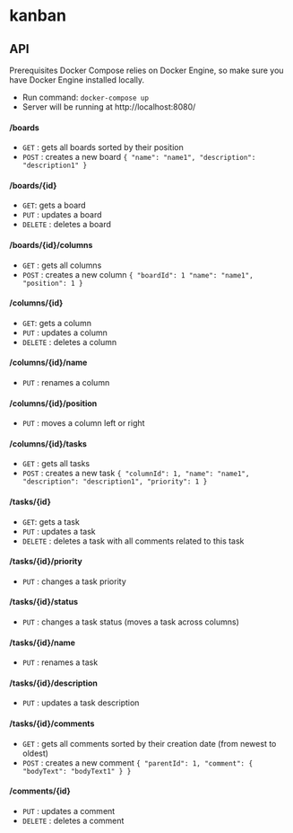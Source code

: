 # kanban

## API

Prerequisites
Docker Compose relies on Docker Engine, so make sure you have Docker Engine installed locally.
- Run command: `docker-compose up`
- Server will be running at http://localhost:8080/

#### /boards
* `GET` : gets all boards sorted by their position
* `POST` : creates a new board
`{
    "name": "name1",
    "description": "description1"
}`

#### /boards/{id}
* `GET`: gets a board
* `PUT` : updates a board
* `DELETE` : deletes a board

#### /boards/{id}/columns
* `GET` : gets all columns
* `POST` : creates a new column
`{
    "boardId": 1
    "name": "name1",
    "position": 1
}`

#### /columns/{id}
* `GET`: gets a column
* `PUT` : updates a column
* `DELETE` : deletes a column

#### /columns/{id}/name
* `PUT` : renames a column

#### /columns/{id}/position
* `PUT` : moves a column left or right

#### /columns/{id}/tasks
* `GET` : gets all tasks
* `POST` : creates a new task
`{
    "columnId": 1,
    "name": "name1",
    "description": "description1",
    "priority": 1
}`

#### /tasks/{id}
* `GET`: gets a task
* `PUT` : updates a task
* `DELETE` : deletes a task with all comments related to this task

#### /tasks/{id}/priority
* `PUT` : changes a task priority

#### /tasks/{id}/status
* `PUT` : changes a task status (moves a task across columns)

#### /tasks/{id}/name
* `PUT` : renames a task

#### /tasks/{id}/description
* `PUT` : updates a task description

#### /tasks/{id}/comments
* `GET` : gets all comments sorted by their creation date (from newest to oldest)
* `POST` : creates a new comment
`{
    "parentId": 1,
    "comment": {
        "bodyText": "bodyText1"
    }
}`

#### /comments/{id}
* `PUT` : updates a comment
* `DELETE` : deletes a comment